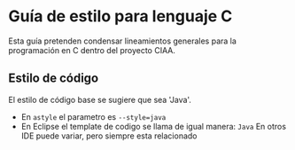# Guía de estilo para lenguaje C
Esta guía pretenden condensar lineamientos generales para la programación en C dentro del proyecto CIAA.
## Estilo de código
El estilo de código base se sugiere que sea 'Java'.
 - En `astyle` el parametro es `--style=java`
 - En Eclipse el template de codigo se llama de igual manera: `Java`
En otros IDE puede variar, pero siempre esta relacionado 

<!--stackedit_data:
eyJoaXN0b3J5IjpbMjEwNjk5MjQzM119
-->